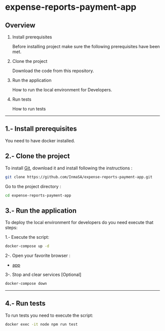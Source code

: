 # expense-reports-payment-app

## Overview

1. Install prerequisites

    Before installing project make sure the following prerequisites have been met.

2. Clone the project

    Download the code from this repository.

3. Run the application

    How to run the local environment for Developers.

4. Run tests

    How to run tests    


    

___

## 1.- Install prerequisites

You need to have docker installed.

## 2.- Clone the project

To install [Git](https://github.com/InmaSA/expense-reports-payment-app), download it and install following the instructions :

```sh
git clone https://github.com/InmaSA/expense-reports-payment-app.git
```

Go to the project directory :

```sh
cd expense-reports-payment-app
```

## 3.- Run the application

To deploy the local environment for developers do you need execute that steps:

1.- Execute the script:

```sh
docker-compose up -d
```

2-. Open your favorite browser :

* [app](http://localhost:3000/)


3-. Stop and clear services [Optional]

```sh
docker-compose down
```
---

## 4.- Run tests

To run tests you need to execute the script:

```sh
docker exec -it node npm run test

```